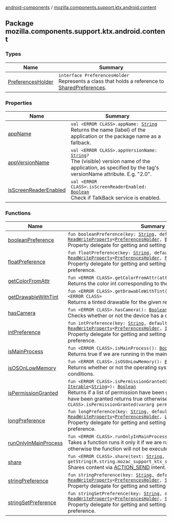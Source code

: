 [android-components](../index.md) / [mozilla.components.support.ktx.android.content](./index.md)

## Package mozilla.components.support.ktx.android.content

### Types

| Name | Summary |
|---|---|
| [PreferencesHolder](-preferences-holder/index.md) | `interface PreferencesHolder`<br>Represents a class that holds a reference to [SharedPreferences](#). |

### Properties

| Name | Summary |
|---|---|
| [appName](app-name.md) | `val <ERROR CLASS>.appName: `[`String`](https://kotlinlang.org/api/latest/jvm/stdlib/kotlin/-string/index.html)<br>Returns the name (label) of the application or the package name as a fallback. |
| [appVersionName](app-version-name.md) | `val <ERROR CLASS>.appVersionName: `[`String`](https://kotlinlang.org/api/latest/jvm/stdlib/kotlin/-string/index.html)`?`<br>The (visible) version name of the application, as specified by the  tag's versionName attribute. E.g. "2.0". |
| [isScreenReaderEnabled](is-screen-reader-enabled.md) | `val <ERROR CLASS>.isScreenReaderEnabled: `[`Boolean`](https://kotlinlang.org/api/latest/jvm/stdlib/kotlin/-boolean/index.html)<br>Check if TalkBack service is enabled. |

### Functions

| Name | Summary |
|---|---|
| [booleanPreference](boolean-preference.md) | `fun booleanPreference(key: `[`String`](https://kotlinlang.org/api/latest/jvm/stdlib/kotlin/-string/index.html)`, default: `[`Boolean`](https://kotlinlang.org/api/latest/jvm/stdlib/kotlin/-boolean/index.html)`): `[`ReadWriteProperty`](https://kotlinlang.org/api/latest/jvm/stdlib/kotlin.properties/-read-write-property/index.html)`<`[`PreferencesHolder`](-preferences-holder/index.md)`, `[`Boolean`](https://kotlinlang.org/api/latest/jvm/stdlib/kotlin/-boolean/index.html)`>`<br>Property delegate for getting and setting a boolean shared preference. |
| [floatPreference](float-preference.md) | `fun floatPreference(key: `[`String`](https://kotlinlang.org/api/latest/jvm/stdlib/kotlin/-string/index.html)`, default: `[`Float`](https://kotlinlang.org/api/latest/jvm/stdlib/kotlin/-float/index.html)`): `[`ReadWriteProperty`](https://kotlinlang.org/api/latest/jvm/stdlib/kotlin.properties/-read-write-property/index.html)`<`[`PreferencesHolder`](-preferences-holder/index.md)`, `[`Float`](https://kotlinlang.org/api/latest/jvm/stdlib/kotlin/-float/index.html)`>`<br>Property delegate for getting and setting a float number shared preference. |
| [getColorFromAttr](get-color-from-attr.md) | `fun <ERROR CLASS>.getColorFromAttr(attr: `[`Int`](https://kotlinlang.org/api/latest/jvm/stdlib/kotlin/-int/index.html)`): <ERROR CLASS>`<br>Returns the color int corresponding to the attribute. |
| [getDrawableWithTint](get-drawable-with-tint.md) | `fun <ERROR CLASS>.getDrawableWithTint(resId: `[`Int`](https://kotlinlang.org/api/latest/jvm/stdlib/kotlin/-int/index.html)`, tint: `[`Int`](https://kotlinlang.org/api/latest/jvm/stdlib/kotlin/-int/index.html)`): <ERROR CLASS>`<br>Returns a tinted drawable for the given resource ID. |
| [hasCamera](has-camera.md) | `fun <ERROR CLASS>.hasCamera(): `[`Boolean`](https://kotlinlang.org/api/latest/jvm/stdlib/kotlin/-boolean/index.html)<br>Checks whether or not the device has a camera. |
| [intPreference](int-preference.md) | `fun intPreference(key: `[`String`](https://kotlinlang.org/api/latest/jvm/stdlib/kotlin/-string/index.html)`, default: `[`Int`](https://kotlinlang.org/api/latest/jvm/stdlib/kotlin/-int/index.html)`): `[`ReadWriteProperty`](https://kotlinlang.org/api/latest/jvm/stdlib/kotlin.properties/-read-write-property/index.html)`<`[`PreferencesHolder`](-preferences-holder/index.md)`, `[`Int`](https://kotlinlang.org/api/latest/jvm/stdlib/kotlin/-int/index.html)`>`<br>Property delegate for getting and setting an int number shared preference. |
| [isMainProcess](is-main-process.md) | `fun <ERROR CLASS>.isMainProcess(): `[`Boolean`](https://kotlinlang.org/api/latest/jvm/stdlib/kotlin/-boolean/index.html)<br>Returns true if we are running in the main process false otherwise. |
| [isOSOnLowMemory](is-o-s-on-low-memory.md) | `fun <ERROR CLASS>.isOSOnLowMemory(): `[`Boolean`](https://kotlinlang.org/api/latest/jvm/stdlib/kotlin/-boolean/index.html)<br>Returns whether or not the operating system is under low memory conditions. |
| [isPermissionGranted](is-permission-granted.md) | `fun <ERROR CLASS>.isPermissionGranted(permission: `[`Iterable`](https://kotlinlang.org/api/latest/jvm/stdlib/kotlin.collections/-iterable/index.html)`<`[`String`](https://kotlinlang.org/api/latest/jvm/stdlib/kotlin/-string/index.html)`>): `[`Boolean`](https://kotlinlang.org/api/latest/jvm/stdlib/kotlin/-boolean/index.html)<br>Returns if a list of permission have been granted, if all the permission have been granted returns true otherwise false.`fun <ERROR CLASS>.isPermissionGranted(vararg permission: `[`String`](https://kotlinlang.org/api/latest/jvm/stdlib/kotlin/-string/index.html)`): `[`Boolean`](https://kotlinlang.org/api/latest/jvm/stdlib/kotlin/-boolean/index.html) |
| [longPreference](long-preference.md) | `fun longPreference(key: `[`String`](https://kotlinlang.org/api/latest/jvm/stdlib/kotlin/-string/index.html)`, default: `[`Long`](https://kotlinlang.org/api/latest/jvm/stdlib/kotlin/-long/index.html)`): `[`ReadWriteProperty`](https://kotlinlang.org/api/latest/jvm/stdlib/kotlin.properties/-read-write-property/index.html)`<`[`PreferencesHolder`](-preferences-holder/index.md)`, `[`Long`](https://kotlinlang.org/api/latest/jvm/stdlib/kotlin/-long/index.html)`>`<br>Property delegate for getting and setting a long number shared preference. |
| [runOnlyInMainProcess](run-only-in-main-process.md) | `fun <ERROR CLASS>.runOnlyInMainProcess(block: () -> `[`Unit`](https://kotlinlang.org/api/latest/jvm/stdlib/kotlin/-unit/index.html)`): `[`Unit`](https://kotlinlang.org/api/latest/jvm/stdlib/kotlin/-unit/index.html)<br>Takes a function runs it only it if we are running in the main process, otherwise the function will not be executed. |
| [share](share.md) | `fun <ERROR CLASS>.share(text: `[`String`](https://kotlinlang.org/api/latest/jvm/stdlib/kotlin/-string/index.html)`, subject: `[`String`](https://kotlinlang.org/api/latest/jvm/stdlib/kotlin/-string/index.html)` = getString(R.string.mozac_support_ktx_share_dialog_title)): `[`Boolean`](https://kotlinlang.org/api/latest/jvm/stdlib/kotlin/-boolean/index.html)<br>Shares content via [ACTION_SEND](#) intent. |
| [stringPreference](string-preference.md) | `fun stringPreference(key: `[`String`](https://kotlinlang.org/api/latest/jvm/stdlib/kotlin/-string/index.html)`, default: `[`String`](https://kotlinlang.org/api/latest/jvm/stdlib/kotlin/-string/index.html)`): `[`ReadWriteProperty`](https://kotlinlang.org/api/latest/jvm/stdlib/kotlin.properties/-read-write-property/index.html)`<`[`PreferencesHolder`](-preferences-holder/index.md)`, `[`String`](https://kotlinlang.org/api/latest/jvm/stdlib/kotlin/-string/index.html)`>`<br>Property delegate for getting and setting a string shared preference. |
| [stringSetPreference](string-set-preference.md) | `fun stringSetPreference(key: `[`String`](https://kotlinlang.org/api/latest/jvm/stdlib/kotlin/-string/index.html)`, default: `[`Set`](https://kotlinlang.org/api/latest/jvm/stdlib/kotlin.collections/-set/index.html)`<`[`String`](https://kotlinlang.org/api/latest/jvm/stdlib/kotlin/-string/index.html)`>): `[`ReadWriteProperty`](https://kotlinlang.org/api/latest/jvm/stdlib/kotlin.properties/-read-write-property/index.html)`<`[`PreferencesHolder`](-preferences-holder/index.md)`, `[`Set`](https://kotlinlang.org/api/latest/jvm/stdlib/kotlin.collections/-set/index.html)`<`[`String`](https://kotlinlang.org/api/latest/jvm/stdlib/kotlin/-string/index.html)`>>`<br>Property delegate for getting and setting a string set shared preference. |
